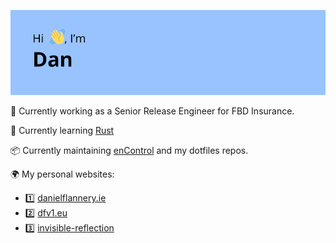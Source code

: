 ![Hi! I'm Dan](header.png)

👔 Currently working as a Senior Release Engineer for FBD Insurance.

🌱 Currently learning [Rust](https://www.rust-lang.org/)

📦 Currently maintaining [enControl](https://github.com/ragebflame/enControl) and my dotfiles repos.

🌍 My personal websites: 

- 1️⃣ [danielflannery.ie](https://danielflannery.ie/)
- 2️⃣ [dfv1.eu](https://dfv1.eu/)
- 3️⃣ [invisible-reflection](https://invisible-reflection.netlify.app/)

